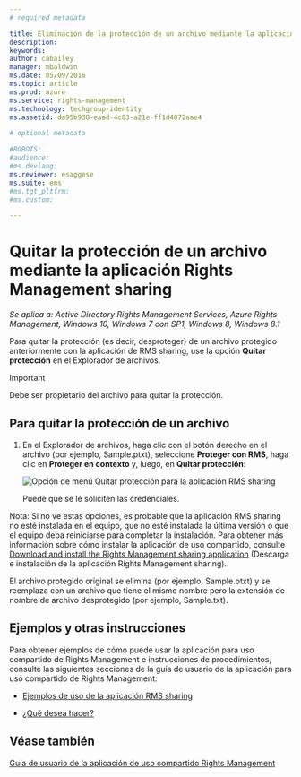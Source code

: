 ```yaml
---
# required metadata

title: Eliminación de la protección de un archivo mediante la aplicación Rights Management sharing | Azure RMS
description:
keywords:
author: cabailey
manager: mbaldwin
ms.date: 05/09/2016
ms.topic: article
ms.prod: azure
ms.service: rights-management
ms.technology: techgroup-identity
ms.assetid: da95b938-eaad-4c83-a21e-ff1d4872aae4

# optional metadata

#ROBOTS:
#audience:
#ms.devlang:
ms.reviewer: esaggese
ms.suite: ems
#ms.tgt_pltfrm:
#ms.custom:

---
```


# Quitar la protección de un archivo mediante la aplicación Rights Management sharing

*Se aplica a: Active Directory Rights Management Services, Azure Rights Management, Windows 10, Windows 7 con SP1, Windows 8, Windows 8.1*

Para quitar la protección (es decir, desproteger) de un archivo protegido anteriormente con la aplicación de RMS sharing, use la opción **Quitar protección** en el Explorador de archivos.

> [!IMPORTANT]
> Debe ser propietario del archivo para quitar la protección.

## Para quitar la protección de un archivo

1.  En el Explorador de archivos, haga clic con el botón derecho en el archivo (por ejemplo, Sample.ptxt), seleccione **Proteger con RMS**, haga clic en **Proteger en contexto** y, luego, en **Quitar protección**:

    ![Opción de menú Quitar protección para la aplicación RMS sharing](../media/ADRMS_MSRMSApp_RemoveProtection.png)

    Puede que se le soliciten las credenciales.

Nota: Si no ve estas opciones, es probable que la aplicación RMS sharing no esté instalada en el equipo, que no esté instalada la última versión o que el equipo deba reiniciarse para completar la instalación. Para obtener más información sobre cómo instalar la aplicación de uso compartido, consulte [Download and install the Rights Management sharing application](install-sharing-app.md) (Descarga e instalación de la aplicación Rights Management sharing)..

El archivo protegido original se elimina (por ejemplo, Sample.ptxt) y se reemplaza con un archivo que tiene el mismo nombre pero la extensión de nombre de archivo desprotegido (por ejemplo, Sample.txt).

## Ejemplos y otras instrucciones
Para obtener ejemplos de cómo puede usar la aplicación para uso compartido de Rights Management e instrucciones de procedimientos, consulte las siguientes secciones de la guía de usuario de la aplicación para uso compartido de Rights Management:

-   [Ejemplos de uso de la aplicación RMS sharing](sharing-app-user-guide.md#examples-for-using-the-rms-sharing-application)

-   [¿Qué desea hacer?](sharing-app-user-guide.md#what-do-you-want-to-do-)

## Véase también
[Guía de usuario de la aplicación de uso compartido Rights Management](sharing-app-user-guide.md)


<!--HONumber=May16_HO2-->


